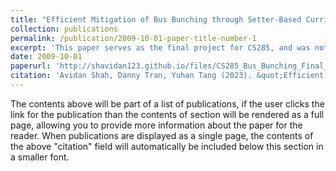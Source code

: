 ```yaml
---
title: "Efficient Mitigation of Bus Bunching through Setter-Based Curriculum Learning"
collection: publications
permalink: /publication/2009-10-01-paper-title-number-1
excerpt: 'This paper serves as the final project for CS285, and was not submitted to any conference for review'
date: 2009-10-01
paperurl: 'http://shavidan123.github.io/files/CS285_Bus_Bunching_Final_Project.pdf'
citation: 'Avidan Shah, Danny Tran, Yuhan Tang (2023). &quot;Efficient Mitigation of Bus Bunching through Setter-Based Curriculum Learning.&quot;'
---
```


The contents above will be part of a list of publications, if the user clicks the link for the publication than the contents of section will be rendered as a full page, allowing you to provide more information about the paper for the reader. When publications are displayed as a single page, the contents of the above "citation" field will automatically be included below this section in a smaller font.
